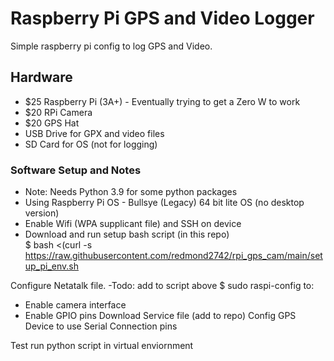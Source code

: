 # Raspberry Pi GPS and Video Logger
Simple raspberry pi config to log GPS and Video.

## Hardware
* $25 Raspberry Pi (3A+) - Eventually trying to get a Zero W to work
* $20 RPi Camera
* $20 GPS Hat
* USB Drive for GPX and video files
* SD Card for OS (not for logging)

### Software Setup and Notes
* Note: Needs Python 3.9 for some python packages
* Using Raspberry Pi OS - Bullsye (Legacy) 64 bit lite OS (no desktop version)
* Enable Wifi (WPA supplicant file) and SSH on device
* Download and run setup bash script (in this repo) \
  $ bash <(curl -s https://raw.githubusercontent.com/redmond2742/rpi_gps_cam/main/setup_pi_env.sh



Configure Netatalk file. -Todo: add to script above
$ sudo raspi-config to:
  * Enable camera interface
  * Enable GPIO pins
Download Service file (add to repo)
Config GPS Device to use Serial Connection pins

Test run python script in virtual enviornment



